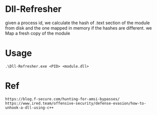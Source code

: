 # Dll-Refresher

given a process id, we calculate the hash of .text section of the module from disk and the one mapped in memory
if the hashes are different. we Map a fresh copy of the module

# Usage
 
    .\Dll-Refresher.exe <PID> <module.dll>

# Ref

    https://blog.f-secure.com/hunting-for-amsi-bypasses/
    https://www.ired.team/offensive-security/defense-evasion/how-to-unhook-a-dll-using-c++
